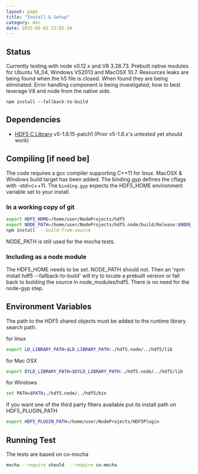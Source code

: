 ```yaml
---
layout: page
title: "Install & Setup"
category: doc
date: 2015-05-02 12:02:34
---
```


## Status

Currently testing with node v0.12.x and V8 3.28.73.  Prebuilt native modules for Ubuntu 14_04, Windows VS2013 and MacOSX 10.7.
Resources leaks are being found when the h5 file is closed.  When found they are being eliminated.  Error handling component is being investigated; how to best leverage V8 and node from the native side.

```
npm install --fallback-to-build
```

## Dependencies

+ [HDF5 C Library](http://www.hdfgroup.org/downloads/index.html) v5-1.8.15-patch1
        (Prior v5-1.8.x's untested yet should work)


## Compiling [if need be]

The code requires a gcc compiler supporting C++11 for linux. MacOSX & Windows build target has been added.  The binding.gyp defines the cflags with -std=c++11.
The `binding.gyp` expects the HDF5_HOME environment variable set to your install.


### In a working copy of git

```bash
export HDF5_HOME=/home/user/NodeProjects/hdf5
export NODE_PATH=/home/user/NodeProjects/hdf5.node/build/Release:$NODE_PATH
npm install  --build-from-source

```

NODE_PATH is still used for the mocha tests.

### Including as a node module

The HDF5_HOME needs to be set. NODE_PATH should not. Then an 'npm install hdf5 --fallback-to-build' will try to locate a prebuilt version or fall back to building the source
in node_modules/hdf5. There is no need for the node-gyp step.


## Environment Variables

The path to the HDF5 shared objects must be added to the runtime library search path. 

for linux

```bash
export LD_LIBRARY_PATH=$LD_LIBRARY_PATH:./hdf5.node/../hdf5/lib
```

for Mac OSX

```bash
export DYLD_LIBRARY_PATH=$DYLD_LIBRARY_PATH:./hdf5.node/../hdf5/lib
```

for Windows

```bash
set PATH=$PATH;./hdf5.node/../hdf5/bin
```

If you want one of the third party filters available put its install path on HDF5_PLUGIN_PATH

```bash
export HDF5_PLUGIN_PATH=/home/user/NodeProjects/HDF5Plugin
```

## Running Test

The tests are based on co-mocha

```bash
mocha --require should  --require co-mocha
```


